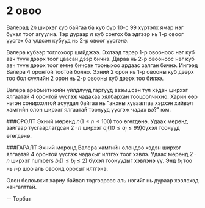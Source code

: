 2 овоо
======

Валерад $2n$ ширхэг куб байгаа ба куб бүр $10$-с $99$ хүртэлх ямар нэг бүхэл тоог агуулна. Тэр дураар $n$ куб сонгох ба эдгээр нь 1-р овоог үүсгэх ба үлдсэн кубууд нь 2-р овоог үүсгэнэ.

Валера кубээр тоглохоор шийджээ. Эхлээд тэрэр 1-р овооноос нэг куб авч түүн дээрх тоог цаасан дээр бичнэ. Дараа нь 2-р овооноос нэг куб авч түүн дээрх тоог өмнө бичсэн тооныхоо ардаас залган бичнэ. Ингээд Валера 4 оронтой тоотой болно. Эхний 2 орон нь 1-р овооны куб дээрх тоо бол сүүлийн 2 орон нь 2-р овооны куб дээрх тоо билээ.

Валера арефметикийн үйлдлүүд гаргууд эзэмшсэн тул хэдэн ширхэг ялгаатай 4 оронтой үүсгэж чадахаа хялбархан тооцоолчихно. Харин өөр нэгэн сонирхолтой асуудал байгаа нь "анхны хуваалтаа хэрхэн хийвэл хамгийн олон ширхэг ялгаатай тоонууд үүсгэж чадах вэ?" юм.

###ОРОЛТ
Эхний мөрөнд $n (1\le n\le 100)$ тоо өгөгдөнө. Удаах мөрөнд зайгаар тусгаарлагдсан $2·n$ ширхэг $a_i (10\le a_i\le 99)$бүхэл тоонууд өгөгдөнө.

###ГАРАЛТ
Эхний мөрөнд Валера хамгийн олондоо хэдэн ширхэг ялгаатай 4 оронтой үүсгэж чадахыг илтгэх тоог хэвлэ. Удаах мөрөнд  $2·n$  ширхэг numbers $b_i (1\le b_i\le 2)$ бүхэл тоонуудыг хэвлэнэ үү. Энд $b_i$ тоо нь $i$-р шоо аль овоонд орохыг илтгэнэ.

Олон боломжит хариу байвал тэдгээрээс аль нэгийг нь дураар хэвлэхэд хангалттай.

-- Төрбат
